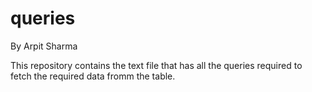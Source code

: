 # queries

By Arpit Sharma

This repository contains the text file that has all the queries required to fetch the required data fromm the table.
